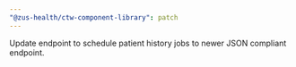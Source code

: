 ```yaml
---
"@zus-health/ctw-component-library": patch
---
```


Update endpoint to schedule patient history jobs to newer JSON compliant endpoint.
